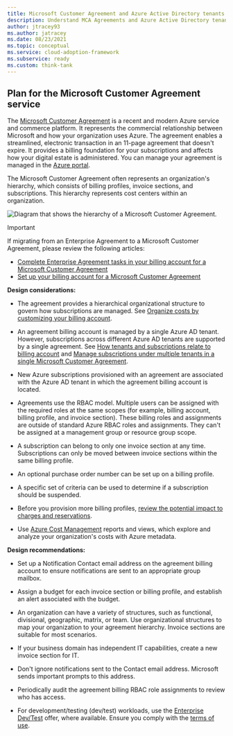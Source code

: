 ```yaml
---
title: Microsoft Customer Agreement and Azure Active Directory tenants
description: Understand MCA Agreements and Azure Active Directory tenants.
author: jtracey93
ms.author: jatracey
ms.date: 08/23/2021
ms.topic: conceptual
ms.service: cloud-adoption-framework
ms.subservice: ready
ms.custom: think-tank
---
```


## Plan for the Microsoft Customer Agreement service

The [Microsoft Customer Agreement](https://www.microsoft.com/licensing/how-to-buy/microsoft-customer-agreement) is a recent and modern Azure service and commerce platform. It represents the commercial relationship between Microsoft and how your organization uses Azure. The agreement enables a streamlined, electronic transaction in an 11-page agreement that doesn't expire. It provides a billing foundation for your subscriptions and affects how your digital estate is administered. You can manage your agreement is managed in the [Azure portal](https://portal.azure.com).

The Microsoft Customer Agreement often represents an organization's hierarchy, which consists of billing profiles, invoice sections, and subscriptions. This hierarchy represents cost centers within an organization.

![Diagram that shows the hierarchy of a Microsoft Customer Agreement.](./media/mca-hierarchy.png)

>[!IMPORTANT]
> If migrating from an Enterprise Agreement to a Microsoft Customer Agreement, please review the following articles:
>  
> - [Complete Enterprise Agreement tasks in your billing account for a Microsoft Customer Agreement](/azure/cost-management-billing/manage/mca-enterprise-operations)
> - [Set up your billing account for a Microsoft Customer Agreement](/azure/cost-management-billing/manage/mca-setup-account)

**Design considerations:**

- The agreement provides a hierarchical organizational structure to govern how subscriptions are managed. See [Organize costs by customizing your billing account](/azure/cost-management-billing/manage/mca-section-invoice).

- An agreement billing account is managed by a single Azure AD tenant. However, subscriptions across different Azure AD tenants are supported by a single agreement. See [How tenants and subscriptions relate to billing account](/azure/cost-management-billing/microsoft-customer-agreement/manage-tenants#how-tenants-and-subscriptions-relate-to-billing-account) and [Manage subscriptions under multiple tenants in a single Microsoft Customer Agreement](/azure/cost-management-billing/microsoft-customer-agreement/manage-tenants#manage-subscriptions-under-multiple-tenants-in-a-single-microsoft-customer-agreement).

- New Azure subscriptions provisioned with an agreement are associated with the Azure AD tenant in which the agreement billing account is located.

- Agreements use the RBAC model. Multiple users can be assigned with the required roles at the same scopes (for example, billing account, billing profile, and invoice section). These billing roles and assignments are outside of standard Azure RBAC roles and assignments. They can't be assigned at a management group or resource group scope.

- A subscription can belong to only one invoice section at any time. Subscriptions can only be moved between invoice sections within the same billing profile.

- An optional purchase order number can be set up on a billing profile.

- A specific set of criteria can be used to determine if a subscription should be suspended.

- Before you provision more billing profiles, [review the potential impact to charges and reservations](/azure/cost-management-billing/manage/mca-section-invoice#things-to-consider-when-adding-new-billing-profiles).

- Use [Azure Cost Management](/azure/cost-management-billing/cost-management-billing-overview) reports and views, which explore and analyze your organization's costs with Azure metadata.

**Design recommendations:**

- Set up a Notification Contact email address on the agreement billing account to ensure notifications are sent to an appropriate group mailbox.

- Assign a budget for each invoice section or billing profile, and establish an alert associated with the budget.

- An organization can have a variety of structures, such as functional, divisional, geographic, matrix, or team. Use organizational structures to map your organization to your agreement hierarchy. Invoice sections are suitable for most scenarios.

- If your business domain has independent IT capabilities, create a new invoice section for IT.

- Don't ignore notifications sent to the Contact email address. Microsoft sends important prompts to this address.

- Periodically audit the agreement billing RBAC role assignments to review who has access.

- For development/testing (dev/test) workloads, use the [Enterprise Dev/Test](/azure/cost-management-billing/manage/ea-portal-administration#enterprise-devtest-offer) offer, where available. Ensure you comply with the [terms of use](https://azure.microsoft.com/offers/ms-azr-0148p/).